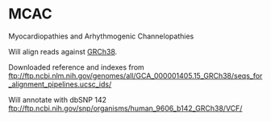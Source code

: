 # MCAC

Myocardiopathies and Arhythmogenic Channelopathies


Will align reads against [GRCh38](http://www.ncbi.nlm.nih.gov/news/12-23-2013-grch38-released/).

Downloaded reference and indexes from ftp://ftp.ncbi.nlm.nih.gov/genomes/all/GCA_000001405.15_GRCh38/seqs_for_alignment_pipelines.ucsc_ids/

Will annotate with dbSNP 142 ftp://ftp.ncbi.nih.gov/snp/organisms/human_9606_b142_GRCh38/VCF/


